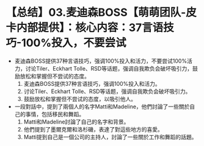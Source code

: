 # 【总结】03.麦迪森BOSS【萌萌团队-皮卡内部提供】：核心内容：37言语技巧-100%投入，不要尝试

-   麦迪森BOSS提供37种言语技巧，强调100%投入和活力，不要尝试100%活力，讨论Tiler、Eckhart Tolle、RSD等话题，强调自我欺负会破坏吸引力，鼓励放松和掌握但不尝试的态度。
    1.  麦迪森BOSS提供37种言语技巧，强调100%投入和活力。
    2.  讨论Tiler、Eckhart Tolle、RSD等话题，强调自我欺负会破坏吸引力。
    3.  鼓励放松和掌握但不尝试的态度，以吸引他人。
-   一段對話中，提到了兩個人的名字Matti和Madeline，他們討論了一些關於自己的事情，包括移民和舞蹈。
    1.  Matti和Madeline討論了自己的名字和背景。
    2.  他們提到了墨爾克爾和洛杉磯，表達了對這些地方的喜愛。
    3.  Matti提到自己是一個公司的主持人，討論了一些關於工作和舞蹈的話題。